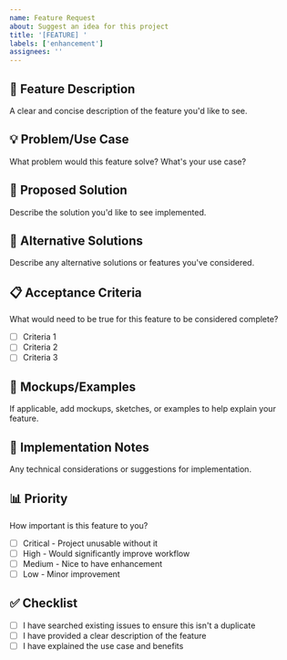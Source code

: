 ```yaml
---
name: Feature Request
about: Suggest an idea for this project
title: '[FEATURE] '
labels: ['enhancement']
assignees: ''
---
```


## 🚀 Feature Description
A clear and concise description of the feature you'd like to see.

## 💡 Problem/Use Case
What problem would this feature solve? What's your use case?

## 🎯 Proposed Solution
Describe the solution you'd like to see implemented.

## 🔄 Alternative Solutions
Describe any alternative solutions or features you've considered.

## 📋 Acceptance Criteria
What would need to be true for this feature to be considered complete?
- [ ] Criteria 1
- [ ] Criteria 2
- [ ] Criteria 3

## 🎨 Mockups/Examples
If applicable, add mockups, sketches, or examples to help explain your feature.

## 🔧 Implementation Notes
Any technical considerations or suggestions for implementation.

## 📊 Priority
How important is this feature to you?
- [ ] Critical - Project unusable without it
- [ ] High - Would significantly improve workflow
- [ ] Medium - Nice to have enhancement
- [ ] Low - Minor improvement

## ✅ Checklist
- [ ] I have searched existing issues to ensure this isn't a duplicate
- [ ] I have provided a clear description of the feature
- [ ] I have explained the use case and benefits
